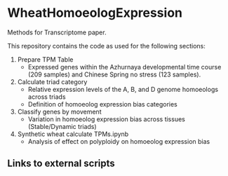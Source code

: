 # WheatHomoeologExpression
Methods for Transcriptome paper. 

This repository contains the code as used for the following sections:

1. Prepare TPM Table 
    * Expressed genes within the Azhurnaya developmental time course (209 samples) and Chinese Spring no stress (123 samples).
2. Calculate triad category
    *  Relative expression levels of the A, B, and D genome homoeologs across triads
    *  Definition of homoeolog expression bias categories
3.  Classify genes by movement
    * Variation in homoeolog expression bias across tissues (Stable/Dynamic triads)
4. Synthetic wheat calculate TPMs.ipynb
    * Analysis of effect on polyploidy on homoeolog expression bias

## Links to external scripts
